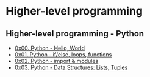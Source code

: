 # Higher-level programming

## Higher-level programming - Python

- [0x00. Python - Hello, World](./0x00-python-hello_world)
- [0x01. Python - if/else, loops, functions](./0x01-python-if_else_loops_functions)
- [0x02. Python - import & modules](./0x02-python-import_modules)
- [0x03. Python - Data Structures: Lists, Tuples](./0x03-python-data_structures)

